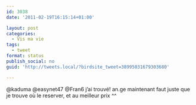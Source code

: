 ```yaml
---
id: 3038
date: '2011-02-19T16:15:14+01:00'

layout: post
categories:
  - Vis ma vie
tags:
  - tweet
format: status
publish_social: no
guid: 'http://tweets.local/?birdsite_tweet=38995031679303680'

---
```


@kaduma @easynet47 @Fran6 j’ai trouvé! an.ge maintenant faut juste que je trouve où le reserver, et au meilleur prix ^^